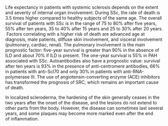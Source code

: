 Life expectancy in patients with systemic sclerosis depends on the extent and severity of internal organ involvement. During SSc, the rate of death is 3.5 times higher compared to healthy subjects of the same age. The overall survival of patients with SSc is in the range of 75 to 80% after five years, 55% after ten years, 35 to 40% after 15 years and 25 to 30% after 20 years.  Factors correlating with a higher risk of death are advanced age at diagnosis, male patients, diffuse skin involvement, and visceral involvement (pulmonary, cardiac, renal). The pulmonary involvement is the main prognostic factor: five-year survival is greater than 90% in the absence of ILD and about 70% if ILD is present. The one-year survival is 55% in PAH associated with SSc. Autoantibodies also have a prognostic value: survival after ten years is 93% in the presence of anti-centromere antibodies, 66% in patients with anti-Scl70 and only 30% in patients with anti-RNA-polymerase III. The use of angiotensin-converting enzyme (ACE) inhibitors has transformed the prognosis of SRC, which remains an important cause of death.

In localized scleroderma, the hardening of the skin generally ceases in the two years after the onset of the disease, and the lesions do not extend to other parts from the body. However, the disease can sometimes last several years, and some plaques may become more marked even after the end of inflammation.
